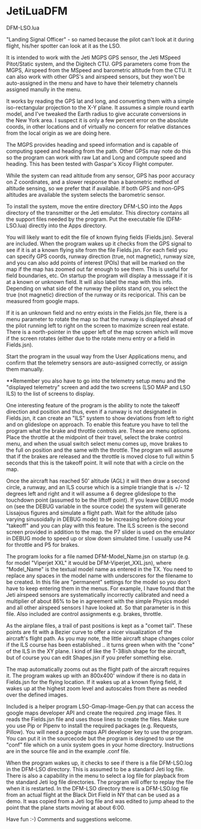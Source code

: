 # JetiLuaDFM

DFM-LSO.lua

"Landing Signal Officer" - so named because the pilot can't look at it
during flight, his/her spotter can look at it as the LSO.

It is intended to work with the Jeti MGPS GPS sensor, the Jeti MSpeed
Pitot/Static system, and the Digitech CTU. GPS parameters come from
the MGPS, Airspeed from the MSpeed and barometric altitude from the
CTU. It can also work with other GPS's and airspeed sensors, but they
won't be auto-assigned in the menu and have to have their telemetry
channels assigned manully in the menu.

It works by reading the GPS lat and long, and converting them with a
simple iso-rectangular projection to the X-Y plane.  It assumes a
simple round earth model, and I've tweaked the Earth radius to give
accurate conversions in the New York area.  I suspect it is only a few
percent error on the absolute coords, in other locations and of
virtually no concern for relative distances from the local origin as
we are doing here.

The MGPS provides heading and speed information and is capable of
computing speed and heading from the path. Other GPSs may note do this
so the program can work with raw Lat and Long and compute speed and
heading. This has been tested with Gaspar's Xicoy Flight computer.

While the system can read altitude from any sensor, GPS has poor
accuracy on Z coordinates, and a slower response than a barometric
method of altitude sensing, so we prefer that if available. If both
GPS and non-GPS altitudes are available the system selects the
barometric sensor.

To install the system, move the entire directory DFM-LSO into the Apps
directory of the transmitter or the Jeti emulator. This directory
contains all the support files needed by the program. Put the
executable file (DFM-LSO.lua) directly into the Apps directory.

You will likely want to edit the file of known flying fields
(Fields.jsn). Several are included. When the program wakes up it
checks from the GPS signal to see if it is at a known flying site from
the file Fields.jsn. For each field you can specify GPS coords, runway
direction (true, not magnetic), runway size, and you can also add
points of interest (POIs) that will be marked on the map if the map
has zoomed out far enough to see them. This is useful for field
boundaries, etc. On startup the program will display a messsage if it
is at a known or unknown field. It will also label the map with this
info. Depending on what side of the runway the pilots stand on, you
select the true (not magnetic) direction of the runway or its
reciporical.  This can be measured from google maps.

If it is an unknown field and no entry exists in the Fields.jsn file,
there is a menu parameter to rotate the map so that the runway is
displayed ahead of the pilot running left to right on the screen to
maximize screen real estate. There is a north-pointer in the upper
left of the map screen which will move if the screen rotates (either
due to the rotate menu entry or a field in Fields.jsn).

Start the program in the usual way from the User Applications menu,
and confirm that the telemetry sensors are auto-assigned correctly, or
assign them manually.

**Remember you also have to go into the telemetry setup menu and the
"displayed telemetry" screen and add the two screens (LSO MAP and LSO
ILS) to the list of screens to display.

One interesting feature of the program is the ability to note the
takeoff direction and position and thus, even if a runway is not
designated in Fields.jsn, it can create an "ILS" system to show
deviations from left to right and on glideslope on approach.  To
enable this feature you have to tell the program what the brake and
throttle controls are. These are menu options. Place the throttle at
the midpoint of their travel, select the brake control menu, and when
the usual switch select menu comes up, move brakes to the full on
position and the same with the throttle. The program will assume that
if the brakes are released and the throttle is moved close to full
within 5 seconds that this is the takeoff point. It will note that
with a circle on the map.

Once the aircraft has reached 50' altitude (AGL) it will then draw a
second circle, a runway, and an ILS course which is a simple triangle
that is +/- 12 degrees left and right and it will assume a 6 degree
glideslope to the touchdown point (assumed to be the liftoff
point). If you leave DEBUG mode on (see the DEBUG variable in the
source code) the system will generate Lissajous figures and simulate a
flight path. Wait for the altitude (also varying sinusoidally in DEBUG
mode) to be increasing before doing your "takeoff" and you can play
with this feature. The ILS screen is the second screen provided in
addition to the map. the P7 slider is used on the emulator in DEBUG
mode to speed up or slow down simulated time. I usually use P4 for
throttle and P5 for brakes.

The program looks for a file named DFM-Model_Name.jsn on startup
(e.g. for model "Viperjet XXL" it would be DFM-Viperjet_XXL.jsn),
where "Model_Name" is the textual model name as entered in the TX. You
need to replace any spaces in the model name with underscores for the
filename to be created. In this file are "permanent" settings for the
model so you don't have to keep entering them in the menus. For
example, I have found that the Jeti airspeed sensors are
systematically incorrectly calibrated and need a multiplier of about
86% to be in agreement with the simple Physics model and all other
airspeed sensors I have looked at. So that parameter is in this file.
Also included are control assignments e.g. brakes, throttle.

As the airplane files, a trail of past positions is kept as a "comet
tail". These points are fit with a Bezier curve to offer a nicer
visualization of the aircraft's flight path. As you may note, the
little aircraft shape changes color if the ILS course has been
established .. it turns green when with the "cone" of the ILS in the
XY plane. I kind of like the T-38ish shape for the aircraft, but of
course you can edit Shapes.jsn if you prefer something else.

The map automatically zooms out as the flight path of the aircraft
requires it. The program wakes up with an 800x400' window if there is
no data in Fields.jsn for the flying location. If it wakes up at a
known flying field, it wakes up at the highest zoom level and
autoscales from there as needed over the defined images.

Included is a helper program LSO-Gmap-Image-Gen.py that can access the
google maps developer API and create the required .png image files. It
reads the Fields.jsn file and uses those lines to create the
files. Make sure you use Pip or Pipenv to install the required
packages (e.g. Requests, Pillow). You will need a google maps API
developer key to use the program. You can put it in the sourcecode but
the program is designed to use the "conf" file which on a unix system
goes in your home directory. Instructions are in the source file and
in the example .conf file.

When the program wakes up, it checks to see if there is a file
DFM-LSO.log in the DFM-LSO directory. This is assumed to be a standard
Jeti log file. There is also a capability in the menu to select a log
file for playback from the standard Jeti log file directories. The
program will offer to replay the file when it is restarted. In the
DFM-LSO directory there is a DFM-LSO.log file from an actual flight at
the Black Dirt Field in NY that can be used as a demo. It was copied
from a Jeti log file and was edited to jump ahead to the point that
the plane starts moving at about 6:00.

Have fun :-) Comments and suggestions welcome.
